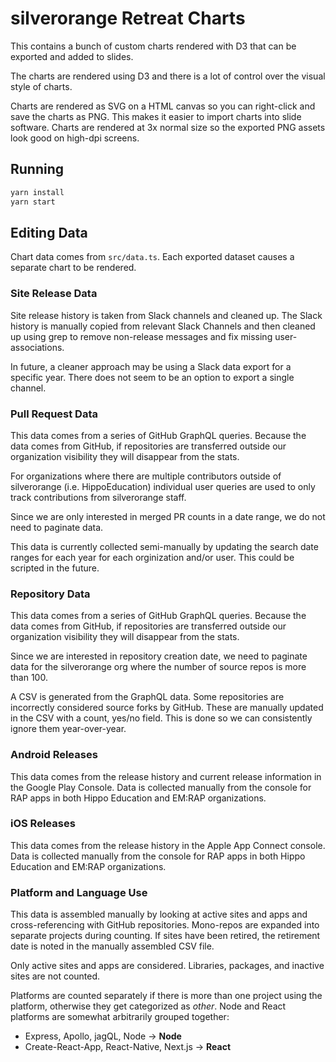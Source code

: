 # silverorange Retreat Charts

This contains a bunch of custom charts rendered with D3 that can be exported
and added to slides.

The charts are rendered using D3 and there is a lot of control over the visual
style of charts.

Charts are rendered as SVG on a HTML canvas so you can right-click and save the
charts as PNG. This makes it easier to import charts into slide software.
Charts are rendered at 3x normal size so the exported PNG assets look good on
high-dpi screens.

## Running

```sh
yarn install
yarn start
```

## Editing Data

Chart data comes from `src/data.ts`. Each exported dataset causes a separate
chart to be rendered.

### Site Release Data

Site release history is taken from Slack channels and cleaned up. The Slack
history is manually copied from relevant Slack Channels and then cleaned up
using grep to remove non-release messages and fix missing user-associations.

In future, a cleaner approach may be using a Slack data export for a specific
year. There does not seem to be an option to export a single channel.

### Pull Request Data

This data comes from a series of GitHub GraphQL queries. Because the data comes
from GitHub, if repositories are transferred outside our organization
visibility they will disappear from the stats.

For organizations where there are multiple contributors outside of silverorange
(i.e. HippoEducation) individual user queries are used to only track
contributions from silverorange staff.

Since we are only interested in merged PR counts in a date range, we do not
need to paginate data.

This data is currently collected semi-manually by updating the search date
ranges for each year for each orginization and/or user. This could be scripted
in the future.

### Repository Data

This data comes from a series of GitHub GraphQL queries. Because the data comes
from GitHub, if repositories are transferred outside our organization
visibility they will disappear from the stats.

Since we are interested in repository creation date, we need to paginate data
for the silverorange org where the number of source repos is more than 100.

A CSV is generated from the GraphQL data. Some repositories are incorrectly
considered source forks by GitHub. These are manually updated in the CSV with
a count, yes/no field. This is done so we can consistently ignore them
year-over-year.

### Android Releases

This data comes from the release history and current release information in the
Google Play Console. Data is collected manually from the console for RAP apps
in both Hippo Education and EM:RAP organizations.

### iOS Releases

This data comes from the release history in the Apple App Connect console.
Data is collected manually from the console for RAP apps in both
Hippo Education and EM:RAP organizations.

### Platform and Language Use

This data is assembled manually by looking at active sites and apps and
cross-referencing with GitHub repositories. Mono-repos are expanded into
separate projects during counting. If sites have been retired, the retirement
date is noted in the manually assembled CSV file.

Only active sites and apps are considered. Libraries, packages, and inactive
sites are not counted.

Platforms are counted separately if there is more than one project using the
platform, otherwise they get categorized as _other_. Node and React platforms
are somewhat arbitrarily grouped together:

- Express, Apollo, jagQL, Node -> **Node**
- Create-React-App, React-Native, Next.js -> **React**
